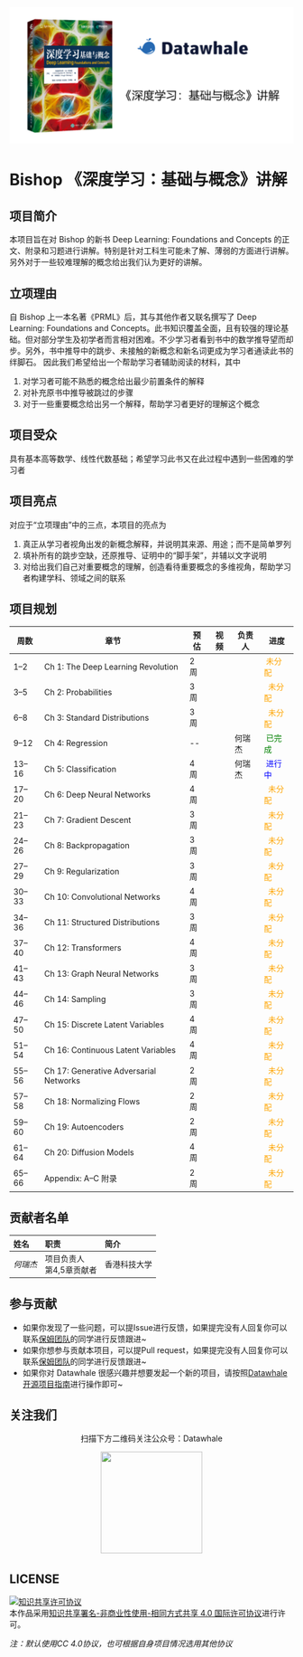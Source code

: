 
![](cover.png)

# Bishop 《深度学习：基础与概念》讲解

## 项目简介

本项目旨在对 Bishop 的新书 Deep Learning: Foundations and Concepts 的正文、附录和习题进行讲解。特别是针对工科生可能未了解、薄弱的方面进行讲解。另外对于一些较难理解的概念给出我们认为更好的讲解。

## 立项理由

自 Bishop 上一本名著《PRML》后，其与其他作者又联名撰写了 Deep Learning: Foundations and Concepts。此书知识覆盖全面，且有较强的理论基础。但对部分学生及初学者而言相对困难。不少学习者看到书中的数学推导望而却步。另外，书中推导中的跳步、未接触的新概念和新名词更成为学习者通读此书的绊脚石。
因此我们希望给出一个帮助学习者辅助阅读的材料，其中
 
1. 对学习者可能不熟悉的概念给出最少前置条件的解释
2. 对补充原书中推导被跳过的步骤
3. 对于一些重要概念给出另一个解释，帮助学习者更好的理解这个概念

## 项目受众

具有基本高等数学、线性代数基础；希望学习此书又在此过程中遇到一些困难的学习者

## 项目亮点

对应于“立项理由”中的三点，本项目的亮点为 

1. 真正从学习者视角出发的新概念解释，并说明其来源、用途；而不是简单罗列
2. 填补所有的跳步空缺，还原推导、证明中的“脚手架”，并辅以文字说明
3. 对给出我们自己对重要概念的理解，创造看待重要概念的多维视角，帮助学习者构建学科、领域之间的联系

## 项目规划


| 周数    | 章节                                     | 预估  | 视频  | 负责人 | 进度    |
| ----- | -------------------------------------- | --- | --- | --- | ----- |
| 1–2   | Ch 1: The Deep Learning Revolution     | 2 周 |     |     |  <font color="orange">未分配</font>|
| 3–5   | Ch 2: Probabilities                    | 3 周 |     |     |   <font color="orange">未分配</font>|
| 6–8   | Ch 3: Standard Distributions           | 3 周 |     |     |   <font color="orange">未分配</font>|
| 9–12  | Ch 4: Regression                       | -- |     | 何瑞杰 |  <font color="green">已完成</font>  |
| 13–16 | Ch 5: Classification                   | 4 周 |     | 何瑞杰 |  <font color="blue">进行中</font> |
| 17–20 | Ch 6: Deep Neural Networks             | 4 周 |     |     |   <font color="orange">未分配</font>|
| 21–23 | Ch 7: Gradient Descent                 | 3 周 |     |     |   <font color="orange">未分配</font>|
| 24–26 | Ch 8: Backpropagation                  | 3 周 |     |     |   <font color="orange">未分配</font>|
| 27–29 | Ch 9: Regularization                   | 3 周 |     |     |   <font color="orange">未分配</font>|
| 30–33 | Ch 10: Convolutional Networks          | 4 周 |     |     |   <font color="orange">未分配</font>|
| 34–36 | Ch 11: Structured Distributions        | 3 周 |     |     |   <font color="orange">未分配</font>|
| 37–40 | Ch 12: Transformers                    | 4 周 |     |     |   <font color="orange">未分配</font>|
| 41–43 | Ch 13: Graph Neural Networks           | 3 周 |     |     |   <font color="orange">未分配</font>|
| 44–46 | Ch 14: Sampling                        | 3 周 |     |     |   <font color="orange">未分配</font>|
| 47–50 | Ch 15: Discrete Latent Variables       | 4 周 |     |     |   <font color="orange">未分配</font>|
| 51–54 | Ch 16: Continuous Latent Variables     | 4 周 |     |     |   <font color="orange">未分配</font>|
| 55–56 | Ch 17: Generative Adversarial Networks | 2 周 |     |     |   <font color="orange">未分配</font>|
| 57–58 | Ch 18: Normalizing Flows               | 2 周 |     |     |   <font color="orange">未分配</font>|
| 59–60 | Ch 19: Autoencoders                    | 2 周 |     |     |   <font color="orange">未分配</font>|
| 61–64 | Ch 20: Diffusion Models                | 4 周 |     |     |   <font color="orange">未分配</font>|
| 65–66 | Appendix: A–C 附录                       | 2 周 |     |     |   <font color="orange">未分配</font>|

## 贡献者名单

| 姓名 | 职责 | 简介 |
| :----| :---- | :---- |
| $何瑞杰$ | 项目负责人<br>第4,5章贡献者<br> | 香港科技大学 |

## 参与贡献

- 如果你发现了一些问题，可以提Issue进行反馈，如果提完没有人回复你可以联系[保姆团队](https://github.com/datawhalechina/DOPMC/blob/main/OP.md)的同学进行反馈跟进~
- 如果你想参与贡献本项目，可以提Pull request，如果提完没有人回复你可以联系[保姆团队](https://github.com/datawhalechina/DOPMC/blob/main/OP.md)的同学进行反馈跟进~
- 如果你对 Datawhale 很感兴趣并想要发起一个新的项目，请按照[Datawhale开源项目指南](https://github.com/datawhalechina/DOPMC/blob/main/GUIDE.md)进行操作即可~

## 关注我们

<div align=center>
<p>扫描下方二维码关注公众号：Datawhale</p>
<img src="https://raw.githubusercontent.com/datawhalechina/pumpkin-book/master/res/qrcode.jpeg" width = "180" height = "180">
</div>

## LICENSE

<a rel="license" href="http://creativecommons.org/licenses/by-nc-sa/4.0/"><img alt="知识共享许可协议" style="border-width:0" src="https://img.shields.io/badge/license-CC%20BY--NC--SA%204.0-lightgrey" /></a><br />本作品采用<a rel="license" href="http://creativecommons.org/licenses/by-nc-sa/4.0/">知识共享署名-非商业性使用-相同方式共享 4.0 国际许可协议</a>进行许可。

*注：默认使用CC 4.0协议，也可根据自身项目情况选用其他协议*

